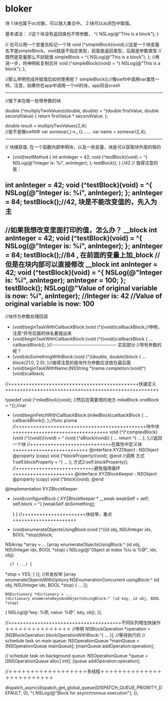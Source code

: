 # bloker
块
1:块也属于oc对象，可以放入集合中。
2:快可以从闭包中取值。

基本语法：
//这个块没有返回值也不带参数，
^{
     NSLog(@"This is a block");
}

// 也可以用一个变量去标记一个块
void (^simpleBlock)(void);//这是一个块变量名字是simpleBlock。void就是不指定类型，前面是返回类型，后面是参数类型
//既然是变量那么不妨赋值
simpleBlock = ^{
    NSLog(@"This is a block");
};
//再进一步，将神明和复制合并
void (^simpleBlock)(void)  = ^{
                                   NSLog(@"This is a block");
                                };

//那么申明完成并赋值后如何使用呢？
simpleBlock();//像swfit中调用var属性一样。注意，如果你在app中调用一个nil的块，app将会crash

----------------------------------------------------------------------------------------------------
//接下来在做一些带参数的块

double (^multiplyTwoValues)(double, double) =   ^(double firstValue, double secondValue) {
                                                      return firstValue * secondValue;
                                                     };
                                                     
 double result =   multiplyTwoValues(2,4);   
 //是不是像swfit中
 var somevar(_,_)->_ {}.......
 var name = somevar(2,4);                                               
  
  --------------------------------------------------------------------------------------------------- 
 // 块捕获值, 在一个函数内部申明块，以及一些变量，块是可以获取块外面的值的
 - (void)testMethod {
    int anInteger = 42;
    void (^testBlock)(void) = ^{
        NSLog(@"Integer is: %i", anInteger);
};
    testBlock();
} //42
// 值得注意的是：

int anInteger = 42;
void (^testBlock)(void) = ^{
    NSLog(@"Integer is: %i", anInteger);
};
anInteger = 84;
testBlock();//42, 块是不能改变值的，先入为主
-------------------------------------------------------------------------------------------
//如果我想改变里面打印的值，怎么办？
__block int anInteger = 42;
void (^testBlock)(void) = ^{
    NSLog(@"Integer is: %i", anInteger);
};
anInteger = 84;
testBlock();//84 ,    在前面的变量上加_block
//但是在块内部可以直接修改
__block int anInteger = 42;
void (^testBlock)(void) = ^{
    NSLog(@"Integer is: %i", anInteger);
    anInteger = 100;
};
testBlock();
NSLog(@"Value of original variable is now: %i", anInteger);
//Integer is: 42
//Value of original variable is now: 100
---------------------------------------------------------------------------------------
//块作为参数处理回调
- (void)beginTaskWithCallbackBlock:(void (^)(void))callbackBlock;//申明，注意^符号后面的快名要提出来
- (void)beginTaskWithCallbackBlock:(void (^)(void))callbackBlock {
    ...
    callbackBlock();
}//-------------------------------- 实现部分
//带有参数的呢？
- (void)doSomethingWithBlock:(void (^)(double, double))block {
    ...
    block(21.0, 2.0);
}//值得注意的是块作为参数应该放在最后面
- (void)beginTaskWithName:(NSString *)name completion:(void(^)(void))callback;

//+++++++++++++++++++++++++++++++++++++++++++++快速定义+++++++++++++++++++++++++++++++++++++++++++++++++++++

typedef void (^mikeBlock)(void);
//然后在需要用的地方
mikeBlock oneBlock = ^{};//var
 - (void)beginFetchWithCallbackBlock:(mikeBlock)callbackBlock {
      ...
      callbackBlock();
};//func prama
//+++++++++++++++++++++++++++++++++++++++++++++块中块+++++++++++++++++++++++++++++++++
void (^(^complexBlock)(void (^)(void)))(void) = ^ (void (^aBlock)(void)) {
    ...
return ^{ ...
   }; 
};//返回一个块
//++++++++++++++++++++++++++++在属性中定义块++++++++++++++++++++++++++
@interface XYZObject : NSObject
@property (copy) void (^blockProperty)(void);
@end
//调用
方式1:self.blockProperty = ^{
    ...
};
方式2:self.blockProperty();
//+++++++++++++++++++++++++++避免强用循环+++++++++++++++++++++
@interface XYZBlockKeeper : NSObject
@property (copy) void (^block)(void);
@end

@implementation XYZBlockKeeper
  - (void)configureBlock {
    XYZBlockKeeper * __weak weakSelf = self;
    self.block = ^{
   [weakSelf doSomething];

       }
}
//++++++++++++++++++++++块权举，重点++++++++++++++++++++++
- (void)enumerateObjectsUsingBlock:(void (^)(id obj, NSUInteger idx, BOOL
*stop))block;

NSArray *array = ...
[array enumerateObjectsUsingBlock:^ (id obj, NSUInteger idx, BOOL *stop) {
    NSLog(@"Object at index %lu is %@", idx, obj);
    
      if (...) {
*stop = YES; }
}];
//并发权举
[array enumerateObjectsWithOptions:NSEnumerationConcurrent
                        usingBlock:^ (id obj, NSUInteger idx, BOOL *stop) {
... }];

    NSDictionary *dictionary = ...
    [dictionary enumerateKeysAndObjectsUsingBlock:^ (id key, id obj, BOOL *stop)
{
        NSLog(@"key: %@, value: %@", key, obj);
    }];

//+++++++++++++++++++++++++++++++++++++++不同队列增加快操作＋＋＋＋＋＋＋＋＋＋＋＋＋＋＋
//申明
NSBlockOperation *operation = [NSBlockOperation blockOperationWithBlock:^{
    ...
}];
//等待执行的
  // schedule task on main queue:
  NSOperationQueue *mainQueue = [NSOperationQueue mainQueue];
  [mainQueue addOperation:operation];

// schedule task on background queue:
  NSOperationQueue *queue = [[NSOperationQueue alloc] init];
  [queue addOperation:operation];

//＋＋＋＋＋＋＋＋＋＋＋＋＋＋＋＋＋＋多线程＋＋＋＋＋＋＋＋＋＋＋＋＋＋＋＋＋＋＋＋＋＋＋＋＋


dispatch_async(dispatch_get_global_queue(DISPATCH_QUEUE_PRIORITY_DEFAULT, 0), ^{
    NSLog(@"Block for asynchronous execution");
});






 
